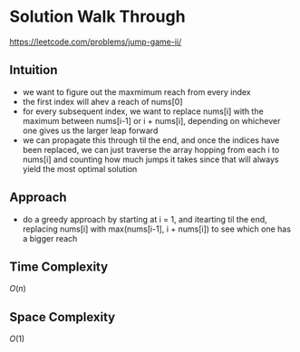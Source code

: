 # Solution Walk Through 
https://leetcode.com/problems/jump-game-ii/

## Intuition
- we want to figure out the maxmimum reach from every index
- the first index will ahev a reach of nums[0]
- for every subsequent index, we want to replace nums[i] with the maximum between nums[i-1] or i + nums[i], depending on whichever one gives us the larger leap forward
- we can propagate this through til the end, and once the indices have been replaced, we can just traverse the array hopping from each i to nums[i] and counting how much jumps it takes since that will always yield the most optimal solution

## Approach
- do a greedy approach by starting at i = 1, and itearting til the end, replacing nums[i] with max(nums[i-1], i + nums[i]) to see which one has a bigger reach

## Time Complexity
$O(n)$

## Space Complexity
$O(1)$




